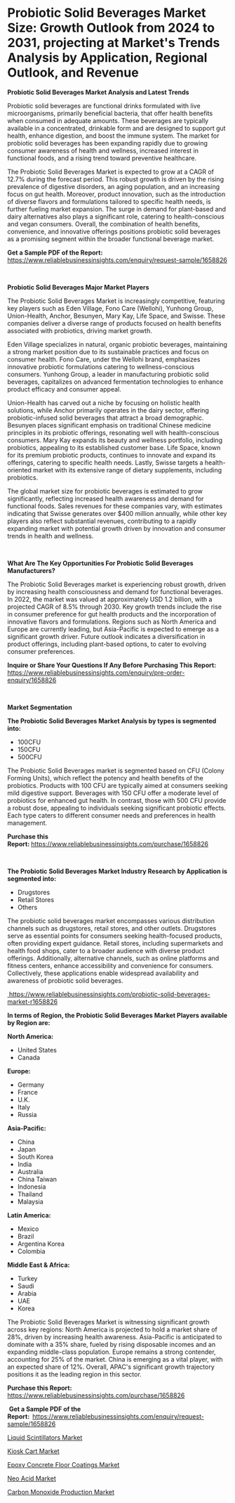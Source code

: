 <p><h1>Probiotic Solid Beverages Market Size: Growth Outlook from 2024 to 2031, projecting at Market's Trends Analysis by Application, Regional Outlook, and Revenue</h1></p><p><strong>Probiotic Solid Beverages Market Analysis and Latest Trends</strong></p>
<p><p>Probiotic solid beverages are functional drinks formulated with live microorganisms, primarily beneficial bacteria, that offer health benefits when consumed in adequate amounts. These beverages are typically available in a concentrated, drinkable form and are designed to support gut health, enhance digestion, and boost the immune system. The market for probiotic solid beverages has been expanding rapidly due to growing consumer awareness of health and wellness, increased interest in functional foods, and a rising trend toward preventive healthcare.</p><p>The Probiotic Solid Beverages Market is expected to grow at a CAGR of 12.7% during the forecast period. This robust growth is driven by the rising prevalence of digestive disorders, an aging population, and an increasing focus on gut health. Moreover, product innovation, such as the introduction of diverse flavors and formulations tailored to specific health needs, is further fueling market expansion. The surge in demand for plant-based and dairy alternatives also plays a significant role, catering to health-conscious and vegan consumers. Overall, the combination of health benefits, convenience, and innovative offerings positions probiotic solid beverages as a promising segment within the broader functional beverage market.</p></p>
<p><strong>Get a Sample PDF of the Report:&nbsp;</strong> <a href="https://www.reliablebusinessinsights.com/enquiry/request-sample/1658826?utm_campaign=112&utm_medium=2&utm_source=Github&utm_content=ia&utm_term=09122024&utm_id=probiotic-solid-beverages">https://www.reliablebusinessinsights.com/enquiry/request-sample/1658826</a></p>
<p>&nbsp;</p>
<p><strong>Probiotic Solid Beverages Major Market Players</strong></p>
<p><p>The Probiotic Solid Beverages Market is increasingly competitive, featuring key players such as Eden Village, Fono Care (Wellohi), Yunhong Group, Union-Health, Anchor, Besunyen, Mary Kay, Life Space, and Swisse. These companies deliver a diverse range of products focused on health benefits associated with probiotics, driving market growth.</p><p>Eden Village specializes in natural, organic probiotic beverages, maintaining a strong market position due to its sustainable practices and focus on consumer health. Fono Care, under the Wellohi brand, emphasizes innovative probiotic formulations catering to wellness-conscious consumers. Yunhong Group, a leader in manufacturing probiotic solid beverages, capitalizes on advanced fermentation technologies to enhance product efficacy and consumer appeal.</p><p>Union-Health has carved out a niche by focusing on holistic health solutions, while Anchor primarily operates in the dairy sector, offering probiotic-infused solid beverages that attract a broad demographic. Besunyen places significant emphasis on traditional Chinese medicine principles in its probiotic offerings, resonating well with health-conscious consumers. Mary Kay expands its beauty and wellness portfolio, including probiotics, appealing to its established customer base. Life Space, known for its premium probiotic products, continues to innovate and expand its offerings, catering to specific health needs. Lastly, Swisse targets a health-oriented market with its extensive range of dietary supplements, including probiotics.</p><p>The global market size for probiotic beverages is estimated to grow significantly, reflecting increased health awareness and demand for functional foods. Sales revenues for these companies vary, with estimates indicating that Swisse generates over $400 million annually, while other key players also reflect substantial revenues, contributing to a rapidly expanding market with potential growth driven by innovation and consumer trends in health and wellness.</p></p>
<p>&nbsp;</p>
<p><strong>What Are The Key Opportunities For Probiotic Solid Beverages Manufacturers?</strong></p>
<p><p>The Probiotic Solid Beverages market is experiencing robust growth, driven by increasing health consciousness and demand for functional beverages. In 2022, the market was valued at approximately USD 1.2 billion, with a projected CAGR of 8.5% through 2030. Key growth trends include the rise in consumer preference for gut health products and the incorporation of innovative flavors and formulations. Regions such as North America and Europe are currently leading, but Asia-Pacific is expected to emerge as a significant growth driver. Future outlook indicates a diversification in product offerings, including plant-based options, to cater to evolving consumer preferences.</p></p>
<p><strong>Inquire or Share Your Questions If Any Before Purchasing This Report:</strong> <a href="https://www.reliablebusinessinsights.com/enquiry/pre-order-enquiry/1658826?utm_campaign=112&utm_medium=2&utm_source=Github&utm_content=ia&utm_term=09122024&utm_id=probiotic-solid-beverages">https://www.reliablebusinessinsights.com/enquiry/pre-order-enquiry/1658826</a></p>
<p>&nbsp;</p>
<p><strong>Market Segmentation</strong></p>
<p><strong>The Probiotic Solid Beverages Market Analysis by types is segmented into:</strong></p>
<p><ul><li>100CFU</li><li>150CFU</li><li>500CFU</li></ul></p>
<p><p>The Probiotic Solid Beverages market is segmented based on CFU (Colony Forming Units), which reflect the potency and health benefits of the probiotics. Products with 100 CFU are typically aimed at consumers seeking mild digestive support. Beverages with 150 CFU offer a moderate level of probiotics for enhanced gut health. In contrast, those with 500 CFU provide a robust dose, appealing to individuals seeking significant probiotic effects. Each type caters to different consumer needs and preferences in health management.</p></p>
<p><strong>Purchase this Report:&nbsp;</strong><a href="https://www.reliablebusinessinsights.com/purchase/1658826?utm_campaign=112&utm_medium=2&utm_source=Github&utm_content=ia&utm_term=09122024&utm_id=probiotic-solid-beverages">https://www.reliablebusinessinsights.com/purchase/1658826</a></p>
<p>&nbsp;</p>
<p><strong>The Probiotic Solid Beverages Market Industry Research by Application is segmented into:</strong></p>
<p><ul><li>Drugstores</li><li>Retail Stores</li><li>Others</li></ul></p>
<p><p>The probiotic solid beverages market encompasses various distribution channels such as drugstores, retail stores, and other outlets. Drugstores serve as essential points for consumers seeking health-focused products, often providing expert guidance. Retail stores, including supermarkets and health food shops, cater to a broader audience with diverse product offerings. Additionally, alternative channels, such as online platforms and fitness centers, enhance accessibility and convenience for consumers. Collectively, these applications enable widespread availability and awareness of probiotic solid beverages.</p></p>
<p><a href="https://www.reliablebusinessinsights.com/probiotic-solid-beverages-market-r1658826?utm_campaign=112&utm_medium=2&utm_source=Github&utm_content=ia&utm_term=09122024&utm_id=probiotic-solid-beverages">&nbsp;https://www.reliablebusinessinsights.com/probiotic-solid-beverages-market-r1658826</a></p>
<p><strong>In terms of Region, the Probiotic Solid Beverages Market Players available by Region are:</strong></p>
<p>
    <p> <strong> North America: </strong>
        <ul>
            <li>United States</li>
            <li>Canada</li>
        </ul>
        </p> 
    <p> <strong> Europe: </strong>
        <ul>
            <li>Germany</li>
            <li>France</li>
            <li>U.K.</li>
            <li>Italy</li>
            <li>Russia</li>
        </ul>
        </p> 
    <p> <strong> Asia-Pacific: </strong>
        <ul>
            <li>China</li>
            <li>Japan</li>
            <li>South Korea</li>
            <li>India</li>
            <li>Australia</li>
            <li>China Taiwan</li>
            <li>Indonesia</li>
            <li>Thailand</li>
            <li>Malaysia</li>
        </ul>
        </p> 
    <p> <strong> Latin America: </strong>
        <ul>
            <li>Mexico</li>
            <li>Brazil</li>
            <li>Argentina Korea</li>
            <li>Colombia</li>
        </ul>
        </p> 
    <p> <strong> Middle East & Africa: </strong>
        <ul>
            <li>Turkey</li>
            <li>Saudi</li>
            <li>Arabia</li>
            <li>UAE</li>
            <li>Korea</li>
        </ul>
    </p>
    </p>
<p><p>The Probiotic Solid Beverages Market is witnessing significant growth across key regions: North America is projected to hold a market share of 28%, driven by increasing health awareness. Asia-Pacific is anticipated to dominate with a 35% share, fueled by rising disposable incomes and an expanding middle-class population. Europe remains a strong contender, accounting for 25% of the market. China is emerging as a vital player, with an expected share of 12%. Overall, APAC's significant growth trajectory positions it as the leading region in this sector.</p></p>
<p><strong>Purchase this Report: </strong><a href="https://www.reliablebusinessinsights.com/purchase/1658826?utm_campaign=112&utm_medium=2&utm_source=Github&utm_content=ia&utm_term=09122024&utm_id=probiotic-solid-beverages">https://www.reliablebusinessinsights.com/purchase/1658826</a></p>
<p>&nbsp;<strong>Get a Sample PDF of the Report:&nbsp;&nbsp;</strong><a href="https://www.reliablebusinessinsights.com/enquiry/request-sample/1658826?utm_campaign=112&utm_medium=2&utm_source=Github&utm_content=ia&utm_term=09122024&utm_id=probiotic-solid-beverages">https://www.reliablebusinessinsights.com/enquiry/request-sample/1658826</a></p>
<p><strong></strong></p>
<p><p><a href="https://www.linkedin.com/pulse/th-score-market-0ptye?utm_campaign=112&utm_medium=2&utm_source=Github&utm_content=ia&utm_term=09122024&utm_id=probiotic-solid-beverages">Liquid Scintillators Market</a></p><p><a href="https://www.linkedin.com/pulse/anticipated-growth-kiosk-cart-market-88-cagr-2024-2031-focus-f12ge?utm_campaign=112&utm_medium=2&utm_source=Github&utm_content=ia&utm_term=09122024&utm_id=probiotic-solid-beverages">Kiosk Cart Market</a></p><p><a href="https://www.linkedin.com/pulse/th-score-market-0ptye?utm_campaign=112&utm_medium=2&utm_source=Github&utm_content=ia&utm_term=09122024&utm_id=probiotic-solid-beverages">Epoxy Concrete Floor Coatings Market</a></p><p><a href="https://www.linkedin.com/pulse/th-score-market-0ptye?utm_campaign=112&utm_medium=2&utm_source=Github&utm_content=ia&utm_term=09122024&utm_id=probiotic-solid-beverages">Neo Acid Market</a></p><p><a href="https://www.linkedin.com/pulse/th-score-market-0ptye?utm_campaign=112&utm_medium=2&utm_source=Github&utm_content=ia&utm_term=09122024&utm_id=probiotic-solid-beverages">Carbon Monoxide Production Market</a></p></p>
